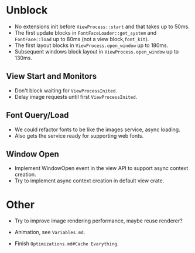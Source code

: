 # Unblock

* No extensions init before `ViewProcess::start` and that takes up to 50ms.
* The first update blocks in `FontFaceLoader::get_system` and `FontFace::load` up to 80ms (not a view block,`font_kit`).
* The first layout blocks in `ViewProcess.open_window` up to 180ms.
* Subsequent windows block layout in `ViewProcess.open_window` up to 130ms.

## View Start and Monitors

* Don't block waiting for `ViewProcessInited`.
* Delay image requests until first `ViewProcessInited`.

## Font Query/Load

* We could refactor fonts to be like the images service, async loading.
* Also gets the service ready for supporting web fonts.

## Window Open

* Implement WindowOpen event in the view API to support async context creation.
* Try to implement async context creation in default view crate.

# Other

* Try to improve image rendering performance, maybe reuse renderer?

* Animation, see `Variables.md`.
* Finish `Optimizations.md#Cache Everything`.